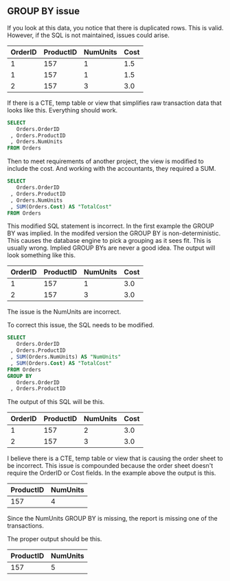 ## GROUP BY issue

If you look at this data, you notice that there is duplicated rows. This is valid. However, if the SQL is not maintained, issues could arise.

| OrderID | ProductID | NumUnits | Cost |
| ------- | --------- | -------- | ---- |
| 1       | 157       | 1        | 1.5  |
| 1       | 157       | 1        | 1.5  |
| 2       | 157       | 3        | 3.0  |

If there is a CTE, temp table or view that simplifies raw transaction data that looks like this. Everything should work.

```sql
SELECT
   Orders.OrderID
 , Orders.ProductID
 , Orders.NumUnits
FROM Orders
```

Then to meet requirements of another project, the view is modified to include the cost. And working with the accountants, they required a SUM.

```sql
SELECT
   Orders.OrderID
 , Orders.ProductID
 , Orders.NumUnits
 , SUM(Orders.Cost) AS "TotalCost"
FROM Orders
```

This modified SQL statement is incorrect. In the first example the GROUP BY was implied. In the modifed version the GROUP BY is non-deterministic. This causes the database engine to pick a grouping as it sees fit. This is usually wrong. Implied GROUP BYs are never a good idea. The output will look something like this.

| OrderID | ProductID | NumUnits | Cost |
| ------- | --------- | -------- | ---- |
| 1       | 157       | 1        | 3.0  |
| 2       | 157       | 3        | 3.0  |

The issue is the NumUnits are incorrect.

To correct this issue, the SQL needs to be modified.

```sql
SELECT
   Orders.OrderID
 , Orders.ProductID
 , SUM(Orders.NumUnits) AS "NumUnits"
 , SUM(Orders.Cost) AS "TotalCost"
FROM Orders
GROUP BY
   Orders.OrderID
 , Orders.ProductID
```

The output of this SQL will be this.

| OrderID | ProductID | NumUnits | Cost |
| ------- | --------- | -------- | ---- |
| 1       | 157       | 2        | 3.0  |
| 2       | 157       | 3        | 3.0  |

I believe there is a CTE, temp table or view that is causing the order sheet to be incorrect. This issue is compounded because the order sheet doesn't require the OrderID or Cost fields. In the example above the output is this.

| ProductID | NumUnits |
| --------- | -------- |
| 157       | 4        |

Since the NumUnits GROUP BY is missing, the report is missing one of the transactions.

The proper output should be this.

| ProductID | NumUnits |
| --------- | -------- |
| 157       | 5        |
